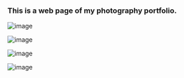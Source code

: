 ### This is a web page of my photography portfolio.

![image](https://user-images.githubusercontent.com/68326118/228128993-bdf842fa-f258-44d0-9261-fc1213682c7a.png)

![image](https://user-images.githubusercontent.com/68326118/228129152-fdd44cd0-c084-4556-ab50-8a5e2a732f44.png)

![image](https://user-images.githubusercontent.com/68326118/228129521-4abe0803-e259-436b-991a-7e6d82c3c0bd.png)

![image](https://user-images.githubusercontent.com/68326118/228129610-ef42ec8b-9967-49bf-b337-95b611074239.png)
